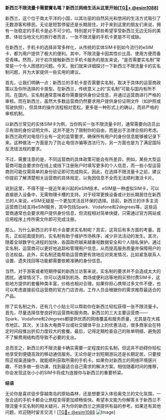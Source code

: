**新西兰不限流量卡需要實名嗎？新西兰网络生活从这里开始[[TG💪+ @esim1088](https://t.me/s/esim1088)]**

新西兰，这个位于南太平洋的小国，以其壮丽的自然风光和悠闲的生活方式吸引了无数游客和移民。无论是短暂停留还是长期居住，对于来到这里的朋友们来说，拥有一张稳定的手机卡是必不可少的。特别是对于那些希望享受新西兰无边无际的美景、体验当地文化的旅行者而言，一张不限流量的手机卡更是不可或缺。

在新西兰，手机卡的选择非常多样化，从传统的实体SIM卡到如今流行的eSIM卡，都为用户提供了极大的便利。其中，不限流量卡因其性价比高、使用方便而备受青睐。然而，对于初次接触新西兰手机卡服务的朋友来说，“是否需要实名制”常常是一个令人困惑的问题。今天，我们就来详细探讨一下新西兰不限流量卡的实名制问题，并为大家提供一些实用的建议。

首先，让我们明确一点：新西兰的手机卡是否需要实名制，取决于具体的运营商政策以及你所选择的卡类型。在新西兰，传统意义上的“实名制”可能与国内有所不同。在国内，实名制通常意味着你需要提供身份证信息，并通过运营商进行严格的审核。而在新西兰，虽然大多数运营商仍然要求用户提供身份证明文件（如护照或驾驶执照），但具体的操作流程相对宽松，更多是一种形式上的确认，而非严格的审核机制。

以新西兰常见的实体SIM卡为例，当你购买一张不限流量卡时，通常需要向店员出示有效的身份证明文件。这并不是为了限制你的自由，而是出于法律合规的考虑。新西兰政府对电信行业有一定的监管要求，确保所有用户的身份信息能够被记录下来。这种做法一方面是为了防止电信诈骗等违法行为，另一方面也是为了满足国际反洗钱法规的要求。

不过，需要注意的是，不同运营商的具体政策可能会有所差异。例如，某些大型运营商可能会要求你在线上或线下注册账户时填写更多的个人信息，而一些小型运营商则可能仅需简单的身份验证即可完成购买。因此，在选择不限流量卡之前，建议你提前了解清楚相关运营商的具体规定，以免因信息不全而无法顺利激活卡片。

说到这里，不得不提一提近年来兴起的eSIM技术。eSIM是一种虚拟SIM卡，可以直接嵌入设备中，无需物理卡槽的支持。对于经常更换设备或计划长期居住在新西兰的人来说，eSIM无疑是一个更加灵活且环保的选择。目前，新西兰的许多主流运营商已经支持eSIM服务，其中包括Spark、Vodafone和2degrees等。这些运营商通常也会要求用户提供身份信息，但流程相对简单快捷，只需通过官方网站或应用程序上传所需文件即可完成注册。

那么，为什么新西兰的手机卡会要求实名制呢？其实，这背后有多方面的考量。首先，正如前面提到的，实名制有助于维护市场秩序，减少非法活动的发生。其次，随着全球数字化进程的加快，各国政府越来越重视数据安全和个人隐私保护。通过实名制，运营商可以更好地追踪和管理用户信息，从而提高服务质量并保障用户的合法权益。此外，实名制还能帮助运营商更有效地应对突发情况，比如紧急联系人设置、遗失找回等功能都需要依赖准确的身份信息。

当然，对于游客或者短期停留的新西兰访客来说，实名制的要求并不会造成太大的困扰。通常情况下，你可以选择到机场、商场或便利店等地购买预付费SIM卡，这些地方提供的套餐种类丰富，价格也相对合理。如果你担心携带过多文件不便，也可以考虑直接前往运营商的官方门店咨询，工作人员会根据你的需求推荐最适合的产品。

除了实名制之外，还有几个小贴士可以帮助你在新西兰轻松获得一张不限流量卡。首先，尽量选择信誉良好的运营商和服务商。新西兰的三大主要运营商——Spark、Vodafone和2degrees都提供优质的网络覆盖和服务质量，尤其是在大城市地区。其次，关注各大电商平台或社交媒体平台上的优惠活动，很多商家会在特定时间段推出折扣力度较大的套餐。最后，记得定期检查自己的账单明细，避免因不了解费用结构而导致不必要的支出。

总而言之，新西兰的不限流量卡确实需要一定程度的实名制，但这并不妨碍你轻松地享受到便捷高效的移动通信服务。无论你是计划短期游玩还是长期定居，只要按照正规渠道操作，就能顺利获取所需的手机卡。如果你对新西兰的网络环境感兴趣，不妨多做一些功课，找到最适合自己需求的解决方案。相信随着时间的推移，你会发现这张小小的SIM卡将成为连接你与新西兰的重要桥梁。

**结语**

无论你是喜欢徒步穿越南岛的原始森林，还是想要深入体验奥克兰的文化氛围，一张合适的手机卡都会让旅程变得更加顺畅愉快。希望本文能为你解答关于新西兰不限流量卡实名制的相关疑问，并为你的新西兰之旅提供有益的参考。如果还有其他问题，欢迎随时留言交流！[[TG💪+ @esim1088](https://t.me/s/esim1088) ![Image](https://i.postimg.cc/4NQfJmqS/Snipaste-2025-05-13-00-14-12.png)]